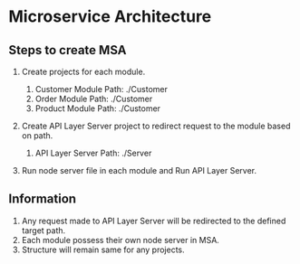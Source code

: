 # Microservice Architecture

## Steps to create MSA
1. Create projects for each module.
     1. Customer Module Path: ./Customer
     2. Order Module Path: ./Customer
     3. Product Module Path: ./Customer
     
2. Create API Layer Server project to redirect request to the module based on path.
     1. API Layer Server Path: ./Server

3. Run node server file in each module and Run API Layer Server.

## Information
1. Any request made to API Layer Server will be redirected to the defined target path.
2. Each module possess their own node server in MSA.
3. Structure will remain same for any projects.
